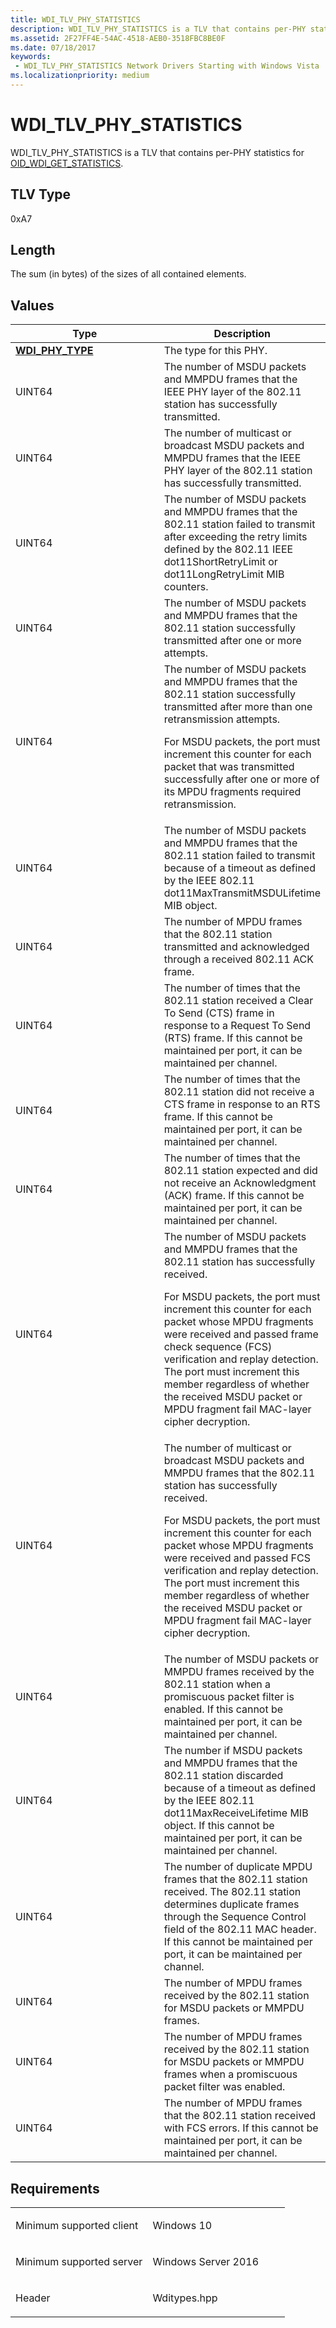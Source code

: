 ```yaml
---
title: WDI_TLV_PHY_STATISTICS
description: WDI_TLV_PHY_STATISTICS is a TLV that contains per-PHY statistics for OID_WDI_GET_STATISTICS.
ms.assetid: 2F27FF4E-54AC-4518-AEB0-3518FBC8BE0F
ms.date: 07/18/2017
keywords:
 - WDI_TLV_PHY_STATISTICS Network Drivers Starting with Windows Vista
ms.localizationpriority: medium
---
```


# WDI\_TLV\_PHY\_STATISTICS


WDI\_TLV\_PHY\_STATISTICS is a TLV that contains per-PHY statistics for [OID\_WDI\_GET\_STATISTICS](https://docs.microsoft.com/windows-hardware/drivers/network/oid-wdi-get-statistics).

## TLV Type


0xA7

## Length


The sum (in bytes) of the sizes of all contained elements.

## Values


<table>
<colgroup>
<col width="50%" />
<col width="50%" />
</colgroup>
<thead>
<tr class="header">
<th>Type</th>
<th>Description</th>
</tr>
</thead>
<tbody>
<tr class="odd">
<td><a href="https://docs.microsoft.com/windows-hardware/drivers/ddi/content/wditypes/ne-wditypes-_wdi_phy_type" data-raw-source="[&lt;strong&gt;WDI_PHY_TYPE&lt;/strong&gt;](https://docs.microsoft.com/windows-hardware/drivers/ddi/content/wditypes/ne-wditypes-_wdi_phy_type)"><strong>WDI_PHY_TYPE</strong></a></td>
<td>The type for this PHY.</td>
</tr>
<tr class="even">
<td>UINT64</td>
<td>The number of MSDU packets and MMPDU frames that the IEEE PHY layer of the 802.11 station has successfully transmitted.</td>
</tr>
<tr class="odd">
<td>UINT64</td>
<td>The number of multicast or broadcast MSDU packets and MMPDU frames that the IEEE PHY layer of the 802.11 station has successfully transmitted.</td>
</tr>
<tr class="even">
<td>UINT64</td>
<td>The number of MSDU packets and MMPDU frames that the 802.11 station failed to transmit after exceeding the retry limits defined by the 802.11 IEEE dot11ShortRetryLimit or dot11LongRetryLimit MIB counters.</td>
</tr>
<tr class="odd">
<td>UINT64</td>
<td>The number of MSDU packets and MMPDU frames that the 802.11 station successfully transmitted after one or more attempts.</td>
</tr>
<tr class="even">
<td>UINT64</td>
<td>The number of MSDU packets and MMPDU frames that the 802.11 station successfully transmitted after more than one retransmission attempts.
<p>For MSDU packets, the port must increment this counter for each packet that was transmitted successfully after one or more of its MPDU fragments required retransmission.</p></td>
</tr>
<tr class="odd">
<td>UINT64</td>
<td>The number of MSDU packets and MMPDU frames that the 802.11 station failed to transmit because of a timeout as defined by the IEEE 802.11 dot11MaxTransmitMSDULifetime MIB object.</td>
</tr>
<tr class="even">
<td>UINT64</td>
<td>The number of MPDU frames that the 802.11 station transmitted and acknowledged through a received 802.11 ACK frame.</td>
</tr>
<tr class="odd">
<td>UINT64</td>
<td>The number of times that the 802.11 station received a Clear To Send (CTS) frame in response to a Request To Send (RTS) frame. If this cannot be maintained per port, it can be maintained per channel.</td>
</tr>
<tr class="even">
<td>UINT64</td>
<td>The number of times that the 802.11 station did not receive a CTS frame in response to an RTS frame. If this cannot be maintained per port, it can be maintained per channel.</td>
</tr>
<tr class="odd">
<td>UINT64</td>
<td>The number of times that the 802.11 station expected and did not receive an Acknowledgment (ACK) frame. If this cannot be maintained per port, it can be maintained per channel.</td>
</tr>
<tr class="even">
<td>UINT64</td>
<td>The number of MSDU packets and MMPDU frames that the 802.11 station has successfully received.
<p>For MSDU packets, the port must increment this counter for each packet whose MPDU fragments were received and passed frame check sequence (FCS) verification and replay detection. The port must increment this member regardless of whether the received MSDU packet or MPDU fragment fail MAC-layer cipher decryption.</p></td>
</tr>
<tr class="odd">
<td>UINT64</td>
<td>The number of multicast or broadcast MSDU packets and MMPDU frames that the 802.11 station has successfully received.
<p>For MSDU packets, the port must increment this counter for each packet whose MPDU fragments were received and passed FCS verification and replay detection. The port must increment this member regardless of whether the received MSDU packet or MPDU fragment fail MAC-layer cipher decryption.</p></td>
</tr>
<tr class="even">
<td>UINT64</td>
<td>The number of MSDU packets or MMPDU frames received by the 802.11 station when a promiscuous packet filter is enabled. If this cannot be maintained per port, it can be maintained per channel.</td>
</tr>
<tr class="odd">
<td>UINT64</td>
<td>The number if MSDU packets and MMPDU frames that the 802.11 station discarded because of a timeout as defined by the IEEE 802.11 dot11MaxReceiveLifetime MIB object. If this cannot be maintained per port, it can be maintained per channel.</td>
</tr>
<tr class="even">
<td>UINT64</td>
<td>The number of duplicate MPDU frames that the 802.11 station received. The 802.11 station determines duplicate frames through the Sequence Control field of the 802.11 MAC header. If this cannot be maintained per port, it can be maintained per channel.</td>
</tr>
<tr class="odd">
<td>UINT64</td>
<td>The number of MPDU frames received by the 802.11 station for MSDU packets or MMPDU frames.</td>
</tr>
<tr class="even">
<td>UINT64</td>
<td>The number of MPDU frames received by the 802.11 station for MSDU packets or MMPDU frames when a promiscuous packet filter was enabled.</td>
</tr>
<tr class="odd">
<td>UINT64</td>
<td>The number of MPDU frames that the 802.11 station received with FCS errors. If this cannot be maintained per port, it can be maintained per channel.</td>
</tr>
</tbody>
</table>

 

Requirements
------------

<table>
<colgroup>
<col width="50%" />
<col width="50%" />
</colgroup>
<tbody>
<tr class="odd">
<td><p>Minimum supported client</p></td>
<td><p>Windows 10</p></td>
</tr>
<tr class="even">
<td><p>Minimum supported server</p></td>
<td><p>Windows Server 2016</p></td>
</tr>
<tr class="odd">
<td><p>Header</p></td>
<td>Wditypes.hpp</td>
</tr>
</tbody>
</table>

 

 




